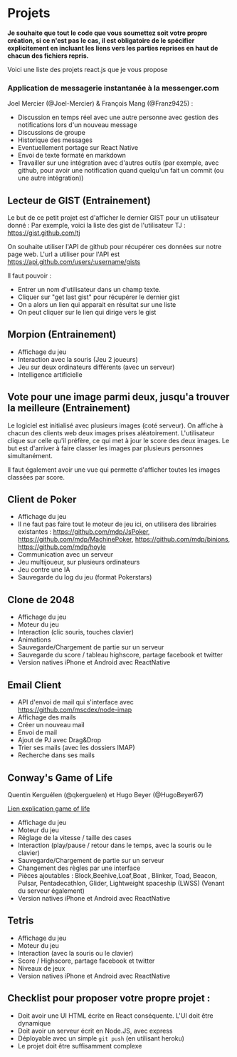 # Projets

**Je souhaite que tout le code que vous soumettez soit votre propre création, si ce n'est pas le cas,
il est obligatoire de le spécifier explicitement en incluant les liens vers les parties reprises en haut de chacun des fichiers repris.**

Voici une liste des projets react.js que je vous propose

### Application de messagerie instantanée à la messenger.com

Joel Mercier (@Joel-Mercier) & François Mang (@Franz9425) : 

 - Discussion en temps réel avec une autre personne avec gestion des notifications lors d'un nouveau message 
 - Discussions de groupe
 - Historique des messages 
 - Eventuellement portage sur React Native
 - Envoi de texte formaté en markdown
 - Travailler sur une intégration avec d'autres outils (par exemple, avec github, pour avoir une notification quand quelqu'un fait un commit (ou une autre intégration))


## Lecteur de GIST (Entrainement)

Le but de ce petit projet est d'afficher le dernier GIST pour un utilisateur donné : Par exemple, voici la liste des gist de l'utilisateur TJ : https://gist.github.com/tj

On souhaite utiliser l'API de github pour récupérer ces données sur notre page web.
L'url a utiliser pour l'API est https://api.github.com/users/:username/gists

Il faut pouvoir :

 * Entrer un nom d'utilisateur dans un champ texte.
 * Cliquer sur "get last gist" pour récupérer le dernier gist
 * On a alors un lien qui apparait en résultat sur une liste
 * On peut cliquer sur le lien qui dirige vers le gist

## Morpion (Entrainement)

  * Affichage du jeu
  * Interaction avec la souris (Jeu 2 joueurs)
  * Jeu sur deux ordinateurs différents (avec un serveur)
  * Intelligence artificielle

## Vote pour une image parmi deux, jusqu'a trouver la meilleure (Entrainement)

Le logiciel est initialisé avec plusieurs images (coté serveur).
On affiche à chacun des clients web deux images prises aléatoirement.
L'utilisateur clique sur celle qu'il préfère, ce qui met à jour le score des deux images.
Le but est d'arriver à faire classer les images par plusieurs personnes simultanément.

Il faut également avoir une vue qui permette d'afficher toutes les images classées par score.

## Client de Poker

 * Affichage du jeu
 * Il ne faut pas faire tout le moteur de jeu ici, on utilisera des librairies existantes : https://github.com/mdp/JsPoker, https://github.com/mdp/MachinePoker, https://github.com/mdp/binions, https://github.com/mdp/hoyle
 * Communication avec un serveur
 * Jeu multijoueur, sur plusieurs ordinateurs
 * Jeu contre une IA
 * Sauvegarde du log du jeu (format Pokerstars)

## Clone de 2048

 * Affichage du jeu
 * Moteur du jeu
 * Interaction (clic souris, touches clavier)
 * Animations
 * Sauvegarde/Chargement de partie sur un serveur
 * Sauvegarde du score / tableau highscore, partage facebook et twitter
 * Version natives iPhone et Android avec ReactNative

## Email Client

 * API d'envoi de mail qui s'interface avec https://github.com/mscdex/node-imap
 * Affichage des mails
 * Créer un nouveau mail
 * Envoi de mail
 * Ajout de PJ avec Drag&Drop
 * Trier ses mails (avec les dossiers IMAP)
 * Recherche dans ses mails

## Conway's Game of Life

Quentin Kerguélen (@qkerguelen) et Hugo Beyer (@HugoBeyer67)

<a href="https://en.wikipedia.org/wiki/Conway's_Game_of_Life">Lien explication game of life</a>

 * Affichage du jeu
 * Moteur du jeu
 * Réglage de la vitesse / taille des cases
 * Interaction (play/pause / retour dans le temps, avec la souris ou le clavier)
 * Sauvegarde/Chargement de partie sur un serveur
 * Changement des règles par une interface
 * Pièces ajoutables : Block,Beehive,Loaf,Boat , Blinker, Toad, Beacon, Pulsar, Pentadecathlon, Glider, Lightweight spaceship (LWSS) (Venant du serveur également)
 * Version natives iPhone et Android avec ReactNative

## Tetris

 * Affichage du jeu
 * Moteur du jeu
 * Interaction (avec la souris ou le clavier)
 * Score / Highscore, partage facebook et twitter
 * Niveaux de jeux
 * Version natives iPhone et Android avec ReactNative

## Checklist pour proposer votre propre projet :

 * Doit avoir une UI HTML écrite en React conséquente. L'UI doit être dynamique
 * Doit avoir un serveur écrit en Node.JS, avec express
 * Déployable avec un simple `git push` (en utilisant heroku)
 * Le projet doit être suffisamment complexe

